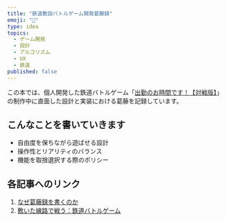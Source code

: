 ```yaml
---
title: "鉄道敷設バトルゲーム開発葛藤録"
emoji: "🚃"
type: idea
topics:
  - ゲーム開発
  - 設計
  - アルゴリズム
  - UX
  - 鉄道
published: false
---
```


この本では、個人開発した鉄道バトルゲーム「[出勤のお時間です！【対戦版】](https://namagame.coe.nicovideo.jp/games/lg419)」の制作中に直面した設計と実装における葛藤を記録しています。

## こんなことを書いていきます

* 自由度を保ちながら遊ばせる設計
* 操作性とリアリティのバランス
* 機能を取捨選択する際のポリシー

## 各記事へのリンク

1. [なぜ葛藤録を書くのか](./prologue.md)
2. [敷いた線路で戦う：鉄道バトルゲーム](./introduction.md)
